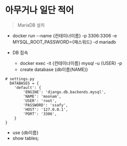 # 아무거나 일단 적어

> MariaDB 설치
- docker run --name {컨테이너이름} -p 3306:3306 -e MYSQL_ROOT_PASSWORD={패스워드} -d mariadb

- DB 접속
  - docker exec -it {컨테이너이름} mysql -u {USER} -p
  - create database {db이름(NAME)}

```  
# settings.py
  DATABASES = {
    'default': {
        'ENGINE': 'django.db.backends.mysql',
        'NAME': 'moonam',
        'USER': 'root',
        'PASSWORD': 'ssafy',
        'HOST': '127.0.0.1',
        'PORT': '3306',
    }
}
```

- use {db이름}
- show tables;